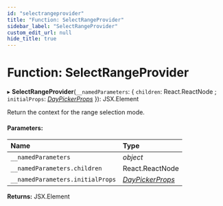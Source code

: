 ```yaml
---
id: "selectrangeprovider"
title: "Function: SelectRangeProvider"
sidebar_label: "SelectRangeProvider"
custom_edit_url: null
hide_title: true
---
```


# Function: SelectRangeProvider

▸ **SelectRangeProvider**(`__namedParameters`: { `children`: React.ReactNode ; `initialProps`: [*DayPickerProps*](../types/daypickerprops.md)  }): JSX.Element

Return the context for the range selection mode.

#### Parameters:

Name | Type |
:------ | :------ |
`__namedParameters` | *object* |
`__namedParameters.children` | React.ReactNode |
`__namedParameters.initialProps` | [*DayPickerProps*](../types/daypickerprops.md) |

**Returns:** JSX.Element
